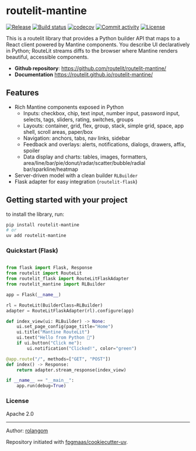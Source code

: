 # routelit-mantine

[![Release](https://img.shields.io/github/v/release/routelit/routelit-mantine)](https://img.shields.io/github/v/release/routelit/routelit-mantine)
[![Build status](https://img.shields.io/github/actions/workflow/status/routelit/routelit-mantine/main.yml?branch=main)](https://github.com/routelit/routelit-mantine/actions/workflows/main.yml?query=branch%3Amain)
[![codecov](https://codecov.io/gh/routelit/routelit-mantine/branch/main/graph/badge.svg)](https://codecov.io/gh/routelit/routelit-mantine)
[![Commit activity](https://img.shields.io/github/commit-activity/m/routelit/routelit-mantine)](https://img.shields.io/github/commit-activity/m/routelit/routelit-mantine)
[![License](https://img.shields.io/github/license/routelit/routelit-mantine)](https://img.shields.io/github/license/routelit/routelit-mantine)


This is a routelit library that provides a Python builder API that maps to a React client powered by Mantine components. You describe UI declaratively in Python; RouteLit streams diffs to the browser where Mantine renders beautiful, accessible components.

- **Github repository**: <https://github.com/routelit/routelit-mantine/>
- **Documentation** <https://routelit.github.io/routelit-mantine/>

## Features

- Rich Mantine components exposed in Python
  - Inputs: checkbox, chip, text input, number input, password input, selects, tags, sliders, rating, switches, groups
  - Layouts: container, grid, flex, group, stack, simple grid, space, app shell, scroll areas, paper/box
  - Navigation: anchors, tabs, nav links, sidebar
  - Feedback and overlays: alerts, notifications, dialogs, drawers, affix, spoiler
  - Data display and charts: tables, images, formatters, area/line/bar/pie/donut/radar/scatter/bubble/radial bar/sparkline/heatmap
- Server-driven model with a clean builder `RLBuilder`
- Flask adapter for easy integration (`routelit-flask`)

## Getting started with your project

to install the library, run:

```bash
pip install routelit-mantine
# or
uv add routelit-mantine
```

### Quickstart (Flask)

```python

from flask import Flask, Response
from routelit import RouteLit
from routelit_flask import RouteLitFlaskAdapter
from routelit_mantine import RLBuilder

app = Flask(__name__)

rl = RouteLit(BuilderClass=RLBuilder)
adapter = RouteLitFlaskAdapter(rl).configure(app)

def index_view(ui: RLBuilder) -> None:
    ui.set_page_config(page_title="Home")
    ui.title("Mantine RouteLit")
    ui.text("Hello from Python 👋")
    if ui.button("Click me"):
        ui.notification("Clicked!", color="green")

@app.route("/", methods=["GET", "POST"])
def index() -> Response:
    return adapter.stream_response(index_view)

if __name__ == "__main__":
    app.run(debug=True)
```


### License

Apache 2.0

---
Author: [rolangom](https://x.com/rolangom)

Repository initiated with [fpgmaas/cookiecutter-uv](https://github.com/fpgmaas/cookiecutter-uv).
